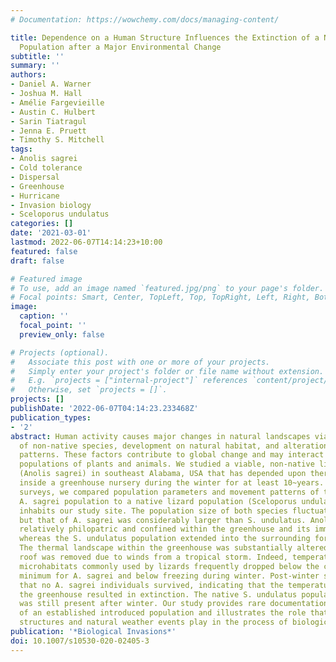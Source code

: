 ```yaml
---
# Documentation: https://wowchemy.com/docs/managing-content/

title: Dependence on a Human Structure Influences the Extinction of a Non-Native Lizard
  Population after a Major Environmental Change
subtitle: ''
summary: ''
authors:
- Daniel A. Warner
- Joshua M. Hall
- Amélie Fargevieille
- Austin C. Hulbert
- Sarin Tiatragul
- Jenna E. Pruett
- Timothy S. Mitchell
tags:
- Anolis sagrei
- Cold tolerance
- Dispersal
- Greenhouse
- Hurricane
- Invasion biology
- Sceloporus undulatus
categories: []
date: '2021-03-01'
lastmod: 2022-06-07T14:14:23+10:00
featured: false
draft: false

# Featured image
# To use, add an image named `featured.jpg/png` to your page's folder.
# Focal points: Smart, Center, TopLeft, Top, TopRight, Left, Right, BottomLeft, Bottom, BottomRight.
image:
  caption: ''
  focal_point: ''
  preview_only: false

# Projects (optional).
#   Associate this post with one or more of your projects.
#   Simply enter your project's folder or file name without extension.
#   E.g. `projects = ["internal-project"]` references `content/project/deep-learning/index.md`.
#   Otherwise, set `projects = []`.
projects: []
publishDate: '2022-06-07T04:14:23.233468Z'
publication_types:
- '2'
abstract: Human activity causes major changes in natural landscapes via introduction
  of non-native species, development on natural habitat, and alteration of local weather
  patterns. These factors contribute to global change and may interact to affect local
  populations of plants and animals. We studied a viable, non-native lizard population
  (Anolis sagrei) in southeast Alabama, USA that has depended upon thermal conditions
  inside a greenhouse nursery during the winter for at least 10~years. Using Capture-Mark-Recapture
  surveys, we compared population parameters and movement patterns of this introduced
  A. sagrei population to a native lizard population (Sceloporus undulatus) that also
  inhabits our study site. The population size of both species fluctuated over time,
  but that of A. sagrei was considerably larger than S. undulatus. Anolis sagrei was
  relatively philopatric and confined within the greenhouse and its immediate vicinity,
  whereas the S. undulatus population extended into the surrounding forest habitat.
  The thermal landscape within the greenhouse was substantially altered after the
  roof was removed due to winds from a tropical storm. Indeed, temperatures of all
  microhabitats commonly used by lizards frequently dropped below the critical thermal
  minimum for A. sagrei and below freezing during winter. Post-winter surveys revealed
  that no A. sagrei individuals survived, indicating that the temperature change in
  the greenhouse resulted in extinction. The native S. undulatus population, however,
  was still present after winter. Our study provides rare documentation of an extinction
  of an established introduced population and illustrates the role that human-made
  structures and natural weather events play in the process of biological invasion.
publication: '*Biological Invasions*'
doi: 10.1007/s10530-020-02405-3
---
```

